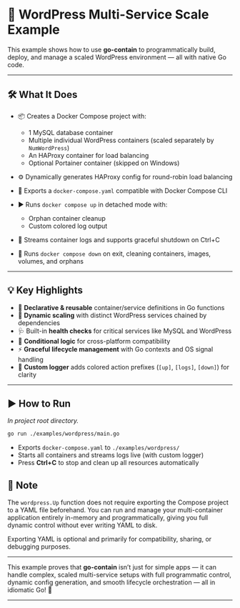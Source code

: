 # 🚀 WordPress Multi-Service Scale Example

This example shows how to use **go-contain** to programmatically build, deploy, and manage a scaled WordPress environment — all with native Go code.

---

## 🛠️ What It Does

* 📦 Creates a Docker Compose project with:

  * 1 MySQL database container
  * Multiple individual WordPress containers (scaled separately by `NumWordPress`)
  * An HAProxy container for load balancing
  * Optional Portainer container (skipped on Windows)
* ⚙️ Dynamically generates HAProxy config for round-robin load balancing
* 📝 Exports a `docker-compose.yaml` compatible with Docker Compose CLI
* ▶️ Runs `docker compose up` in detached mode with:

  * Orphan container cleanup
  * Custom colored log output
* 📡 Streams container logs and supports graceful shutdown on Ctrl+C
* 🧹 Runs `docker compose down` on exit, cleaning containers, images, volumes, and orphans

---

## 💡 Key Highlights

* 📌 **Declarative & reusable** container/service definitions in Go functions
* 🔄 **Dynamic scaling** with distinct WordPress services chained by dependencies
* 🩺 Built-in **health checks** for critical services like MySQL and WordPress
* 🧩 **Conditional logic** for cross-platform compatibility
* ⚡ **Graceful lifecycle management** with Go contexts and OS signal handling
* 🎨 **Custom logger** adds colored action prefixes (`[up]`, `[logs]`, `[down]`) for clarity

---

## ▶️ How to Run

*In project root directory.*
```bash
go run ./examples/wordpress/main.go
```

* Exports `docker-compose.yaml` to `./examples/wordpress/`
* Starts all containers and streams logs live (with custom logger)
* Press **Ctrl+C** to stop and clean up all resources automatically

## 📝 Note
The `wordpress.Up` function does not require exporting the Compose project to a YAML file beforehand. You can run and manage your multi-container application entirely in-memory and programmatically, giving you full dynamic control without ever writing YAML to disk.

Exporting YAML is optional and primarily for compatibility, sharing, or debugging purposes.

---

This example proves that **go-contain** isn’t just for simple apps — it can handle complex, scaled multi-service setups with full programmatic control, dynamic config generation, and smooth lifecycle orchestration — all in idiomatic Go! 🎉

---
